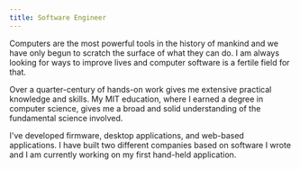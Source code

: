 ```yaml
---
title: Software Engineer
---
```

Computers are the most powerful tools in the history of mankind and we have only begun to scratch the surface of what they can do. I am always looking for ways to improve lives and computer software is a fertile field for that.

Over a quarter-century of hands-on work gives me extensive practical knowledge and skills. My MIT education, where I earned a degree in computer science, gives me a broad and solid understanding of the fundamental science involved.

I've developed firmware, desktop applications, and web-based applications. I have built two different companies based on software I wrote and I am currently working on my first hand-held application.
